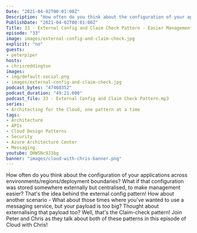 ```yaml
---
Date: "2021-04-02T00:01:00Z"
Description: "How often do you think about the configuration of your applications across environments/regions/deployment boundaries? What if that configuration was stored somewhere externally but centralised, to make management easier? That's the idea behind the external config pattern! How about another scenario - What about those times where you've wanted to use a messaging service, but your payload is too big? Thought about externalising that payload too? Well, that's the Claim-check pattern! Join Peter and Chris as they talk about both of these patterns in this episode of Cloud with Chris!"
PublishDate: "2021-04-02T00:01:00Z"
Title: 33 - External Config and Claim Check Pattern - Easier Management and Externalising Payloads
episode: "33"
image: images/external-config-and-claim-check.jpg
explicit: "no"
guests:
- peterpiper
hosts:
- chrisreddington
images:
- img/default-social.png
- images/external-config-and-claim-check.jpg
podcast_bytes: "47460352"
podcast_duration: "49:21.000"
podcast_file: 33 - External Config and Claim Check Pattern.mp3
series:
- Architecting for the Cloud, one pattern at a time
tags:
- Architecture
- APIs
- Cloud Design Patterns
- Security
- Azure Architecture Center
- Messaging
youtube: QHW5Nc9J1bg
banner: "images/cloud-with-chris-banner.png"
---
```

How often do you think about the configuration of your applications across environments/regions/deployment boundaries? What if that configuration was stored somewhere externally but centralised, to make management easier? That's the idea behind the external config pattern! How about another scenario - What about those times where you've wanted to use a messaging service, but your payload is too big? Thought about externalising that payload too? Well, that's the Claim-check pattern! Join Peter and Chris as they talk about both of these patterns in this episode of Cloud with Chris!